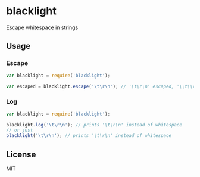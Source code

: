 # blacklight
Escape whitespace in strings

## Usage
### Escape
```js
var blacklight = require('blacklight');

var escaped = blacklight.escape('\t\r\n'); // '\t\r\n' escaped, '\\t\\r\\n'
```
### Log
```js
var blacklight = require('blacklight');

blacklight.log('\t\r\n'); // prints '\t\r\n' instead of whitespace
// or just
blacklight('\t\r\n'); // prints '\t\r\n' instead of whitespace
```

## License
MIT